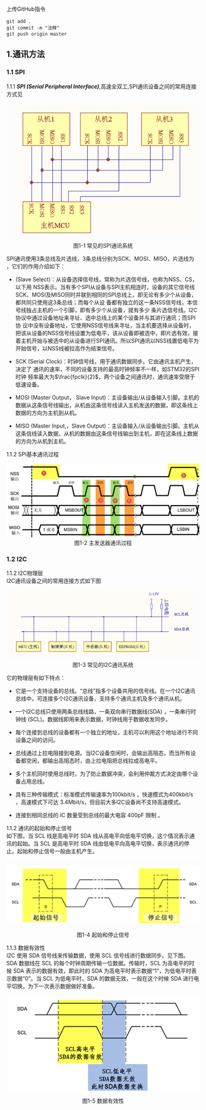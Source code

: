 上传GitHub指令
```
git add .
git commit -m "注释"
git push origin master
```




## 1.通讯方法
### 1.1 SPI
1.1.1 ***SPI (Serial Peripheral Interface)***,高速全双工,SPI通讯设备之间的常用连接方式见

<div align=center>
<img src="https://github.com/meiweikou/MdPicture/raw/master/pictures/Snipaste_2023-05-30_23-57-36.png"/>
</div>
<center>图1-1 常见的SPI通讯系统</center>

SPI通讯使用3条总线及片选线，3条总线分别为SCK、MOSI、MISO，片选线为 ，它们的作用介绍如下：

- (Slave Select)：从设备选择信号线，常称为片选信号线，也称为NSS、CS，以下用 NSS表示。当有多个SPI从设备与SPI主机相连时，设备的其它信号线SCK、MOSI及MISO同时并联到相同的SPI总线上，即无论有多少个从设备，都共同只使用这3条总线；而每个从设 备都有独立的这一条NSS信号线，本信号线独占主机的一个引脚，即有多少个从设备，就有多少 条片选信号线。I2C协议中通过设备地址来寻址、选中总线上的某个设备并与其进行通讯；而SPI协 议中没有设备地址，它使用NSS信号线来寻址，当主机要选择从设备时，把该从设备的NSS信号线设置为低电平，该从设备即被选中，即片选有效，接着主机开始与被选中的从设备进行SPI通讯。所以SPI通讯以NSS线置低电平为开始信号，以NSS线被拉高作为结束信号。

- SCK (Serial Clock)：时钟信号线，用于通讯数据同步。它由通讯主机产生，决定了 通讯的速率，不同的设备支持的最高时钟频率不一样，如STM32的SPI时钟 频率最大为$\frac{fpclk}{2}$，两个设备之间通讯时，通讯速率受限于低速设备。

- MOSI (Master Output， Slave Input)：主设备输出/从设备输入引脚。主机的数据从这条信号线输出，从机由这条信号线读入主机发送的数据，即这条线上数据的方向为主机到从机。

- MISO (Master Input,，Slave Output)：主设备输入/从设备输出引脚。主机从这条信线读入数据，从机的数据由这条信号线输出到主机，即在这条线上数据的方向为从机到主机。
  
1.1.2 SPI基本通讯过程

<div align=center>
<img src="https://github.com/meiweikou/MdPicture/raw/master/pictures/Snipaste_2023-05-31_10-07-11.png"/>
</div>
<center>图1-2 主发送器通讯过程</center>


### 1.2 I2C
1.1.2 I2C物理层  
I2C通讯设备之间的常用连接方式如下图

<div align=center>
<img src="https://github.com/meiweikou/MdPicture/raw/master/pictures/%E5%B8%B8%E8%A7%81%E7%9A%84I2C%E9%80%9A%E8%AE%AF%E7%B3%BB%E7%BB%9F.png"/>
</div>
<center>图1-3 常见的I2C通讯系统</center>

它的物理层有如下特点：

- 它是一个支持设备的总线。“总线”指多个设备共用的信号线。在一个I2C通讯总线中，可连接多个I2C通讯设备，支持多个通讯主机及多个通讯从机。

- 一个I2C总线只使用两条总线线路，一条双向串行数据线(SDA) ，一条串行时钟线 (SCL)。数据线即用来表示数据，时钟线用于数据收发同步。

- 每个连接到总线的设备都有一个独立的地址，主机可以利用这个地址进行不同设备之间的访问。

- 总线通过上拉电阻接到电源。当I2C设备空闲时，会输出高阻态，而当所有设备都空闲，都输出高阻态时，由上拉电阻把总线拉成高电平。

- 多个主机同时使用总线时，为了防止数据冲突，会利用仲裁方式决定由哪个设备占用总线。

- 具有三种传输模式：标准模式传输速率为100kbit/s ，快速模式为400kbit/s ，高速模式下可达 3.4Mbit/s，但目前大多I2C设备尚不支持高速模式。

- 连接到相同总线的 IC 数量受到总线的最大电容 400pF 限制 。

1.1.2 通讯的起始和停止信号  
如下图，当 SCL 线是高电平时 SDA 线从高电平向低电平切换，这个情况表示通讯的起始。当 SCL 是高电平时 SDA 线由低电平向高电平切换，表示通讯的停止。起始和停止信号一般由主机产生。
<div align=center>
<img src="https://github.com/meiweikou/MdPicture/raw/master/pictures/I2C%E8%B5%B7%E5%A7%8B%E5%92%8C%E5%81%9C%E6%AD%A2%E4%BF%A1%E5%8F%B7.png"/>
</div>
<center>图1-4 起始和停止信号</center>

1.1.3 数据有效性  
I2C 使用 SDA 信号线来传输数据，使用 SCL 信号线进行数据同步。见下图。 SDA 数据线在 SCL 的每个时钟周期传输一位数据。传输时，SCL 为高电平的时候 SDA 表示的数据有效，即此时的 SDA 为高电平时表示数据“1”，为低电平时表示数据“0”。当 SCL 为低电平时，SDA 的数据无效，一般在这个时候 SDA 进行电平切换，为下一次表示数据做好准备。
<div align=center>
<img src="https://github.com/meiweikou/MdPicture/raw/master/pictures/I2C%E6%95%B0%E6%8D%AE%E6%9C%89%E6%95%88%E6%80%A7.png"/>
</div>
<center>图1-5 数据有效性</center>